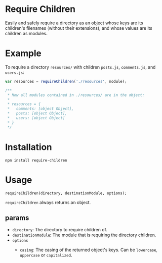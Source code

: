 Require Children
================

Easily and safely require a directory as an object whose keys are its children's filenames (without their extensions), 
and whose values are its children as modules.

# Example

To require a directory `resources/` with children `posts.js`, `comments.js`, and `users.js`:

```javascript
var resources = requireChildren('./resources', module);

/**
 * Now all modules contained in ./resources/ are in the object:
 *
 * resources = {
 *   comments: [object Object],
 *   posts: [object Object],
 *   users: [object Object]
 * } 
 */
```

# Installation

`npm install require-children`

# Usage

`requireChildren(directory, destinationModule, options);`

`requireChildren` always returns an object.

## params
+ <String> `directory`: The directory to require children of.
+ <NodeJS Module> `destinationModule`: The module that is requiring the directory children.
+ <Object> `options`
  + <String> `casing`: The casing of the returned object's keys. Can be `lowercase`, `uppercase` or `capitalized`.

